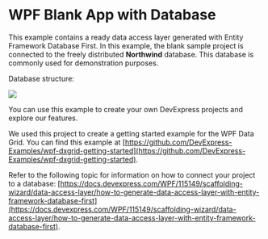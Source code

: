 # WPF Blank App with Database


This example contains a ready data access layer generated with Entity Framework Database First. In this example, the blank sample project is connected to the freely distributed **Northwind** database. This database is commonly used for demonstration purposes.

Database structure:

![](~/Images/DatabaseStructure.png)

You can use this example to create your own DevExpress projects and explore our features.

We used this project to create a getting started example for the WPF Data Grid. You can find this example at [https://github.com/DevExpress-Examples/wpf-dxgrid-getting-started](https://github.com/DevExpress-Examples/wpf-dxgrid-getting-started).

Refer to the following topic for information on how to connect your project to a database: [https://docs.devexpress.com/WPF/115149/scaffolding-wizard/data-access-layer/how-to-generate-data-access-layer-with-entity-framework-database-first](https://docs.devexpress.com/WPF/115149/scaffolding-wizard/data-access-layer/how-to-generate-data-access-layer-with-entity-framework-database-first).
